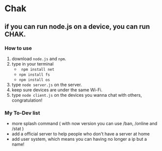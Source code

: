 # Chak
## if you can run node.js on a device, you can run CHAK.

### How to use
1. download `node.js` and `npm`.
2. type in your terminal
    - ` npm install net`
    - `npm install fs`
    - `npm install os`
3. type `node server.js` on the server.
4. keep sure devices are under the same Wi-Fi.
5. type `node client.js` on the devices you wanna chat with others, congratulation!


### My To-Dev list
- more splash command ( with now version you can use /ban, /online and /stat )
- add a official server to help people who don't have a server at home
- add user system, which means you can having no longer a ip but a name!
